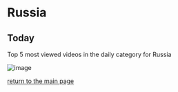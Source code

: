 # Russia

## Today
Top 5 most viewed videos in the daily category for Russia


![image](/images/main/daily//ru-dailytop5Last7Days.jpeg)

[return to the main page](/main)